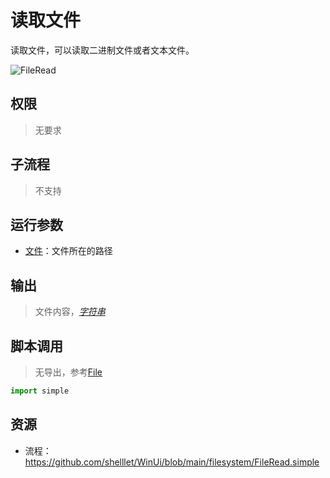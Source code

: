 # 读取文件 
读取文件，可以读取二进制文件或者文本文件。

![FileRead](./images/01.png ':size=90%')
## 权限
> 无要求
## 子流程
> 不支持


## 运行参数

* [文件](./types/Path.md)：文件所在的路径


## 输出

> 文件内容，[*字符串*](./types/String.md)    


## 脚本调用

> 无导出，参考[File](./types/File.md)
```python
import simple


```

## 资源


* 流程：https://github.com/shelllet/WinUi/blob/main/filesystem/FileRead.simple



